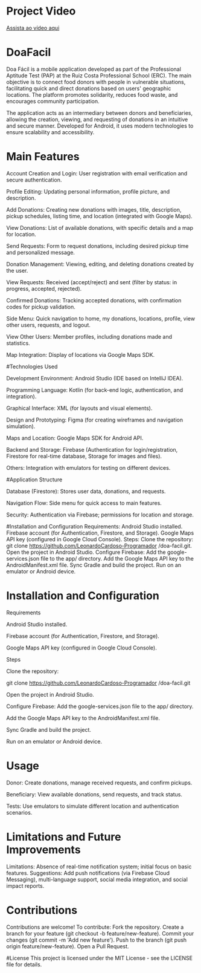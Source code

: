 

# Project Video 

[Assista ao vídeo aqui](https://youtube.com/shorts/qr7WShdFBw8?feature=share)

# DoaFacil
Doa Fácil is a mobile application developed as part of the Professional Aptitude Test (PAP) at the Ruiz Costa Professional School (ERC).
The main objective is to connect food donors with people in vulnerable situations, facilitating quick and direct donations based on users' geographic locations.
The platform promotes solidarity, reduces food waste, and encourages community participation.

The application acts as an intermediary between donors and beneficiaries, allowing the creation, viewing, and requesting of donations in an intuitive and secure manner.
Developed for Android, it uses modern technologies to ensure scalability and accessibility.

# Main Features

Account Creation and Login: User registration with email verification and secure authentication.

Profile Editing: Updating personal information, profile picture, and description.

Add Donations: Creating new donations with images, title, description, pickup schedules, listing time, and location (integrated with Google Maps).

View Donations: List of available donations, with specific details and a map for location.

Send Requests: Form to request donations, including desired pickup time and personalized message.

Donation Management: Viewing, editing, and deleting donations created by the user.

View Requests: Received (accept/reject) and sent (filter by status: in progress, accepted, rejected).

Confirmed Donations: Tracking accepted donations, with confirmation codes for pickup validation.

Side Menu: Quick navigation to home, my donations, locations, profile, view other users, requests, and logout.

View Other Users: Member profiles, including donations made and statistics.

Map Integration: Display of locations via Google Maps SDK.

#Technologies Used

Development Environment: Android Studio (IDE based on IntelliJ IDEA).

Programming Language: Kotlin (for back-end logic, authentication, and integration).

Graphical Interface: XML (for layouts and visual elements).

Design and Prototyping: Figma (for creating wireframes and navigation simulation).

Maps and Location: Google Maps SDK for Android API.

Backend and Storage: Firebase (Authentication for login/registration, Firestore for real-time database, Storage for images and files).

Others: Integration with emulators for testing on different devices.

#Application Structure

Database (Firestore): Stores user data, donations, and requests.

Navigation Flow: Side menu for quick access to main features.

Security: Authentication via Firebase; permissions for location and storage.

#Installation and Configuration
Requirements:
Android Studio installed.
Firebase account (for Authentication, Firestore, and Storage).
Google Maps API key (configured in Google Cloud Console).
Steps:
Clone the repository: git clone https://github.com/LeonardoCardoso-Programador
/doa-facil.git.
Open the project in Android Studio.
Configure Firebase: Add the google-services.json file to the app/ directory.
Add the Google Maps API key to the AndroidManifest.xml file.
Sync Gradle and build the project.
Run on an emulator or Android device.

# Installation and Configuration
Requirements

Android Studio installed.

Firebase account (for Authentication, Firestore, and Storage).

Google Maps API key (configured in Google Cloud Console).

Steps

Clone the repository:

git clone https://github.com/LeonardoCardoso-Programador
/doa-facil.git


Open the project in Android Studio.

Configure Firebase: Add the google-services.json file to the app/ directory.

Add the Google Maps API key to the AndroidManifest.xml file.

Sync Gradle and build the project.

Run on an emulator or Android device.


# Usage

Donor: Create donations, manage received requests, and confirm pickups.

Beneficiary: View available donations, send requests, and track status.

Tests: Use emulators to simulate different location and authentication scenarios.

# Limitations and Future Improvements
Limitations: Absence of real-time notification system; initial focus on basic features.
Suggestions: Add push notifications (via Firebase Cloud Messaging), multi-language support, social media integration, and social impact reports.

# Contributions
Contributions are welcome! To contribute:
Fork the repository.
Create a branch for your feature (git checkout -b feature/new-feature).
Commit your changes (git commit -m 'Add new feature').
Push to the branch (git push origin feature/new-feature).
Open a Pull Request.

#License
This project is licensed under the MIT License - see the LICENSE file for details.


